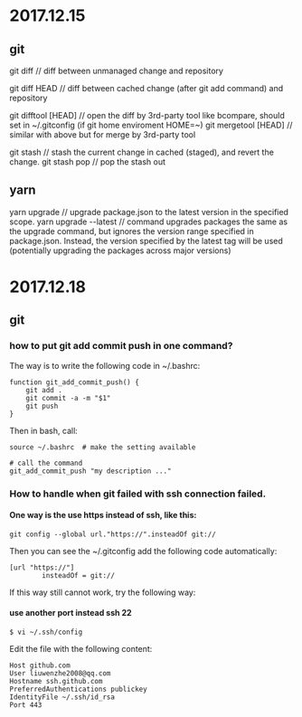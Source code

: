 # 2017.12.15
## git
git diff // diff between unmanaged change and repository

git diff HEAD // diff between cached change (after git add command) and repository


git difftool [HEAD] // open the diff by 3rd-party tool like bcompare, should set in ~/.gitconfig (if git home enviroment HOME=~)
git mergetool [HEAD] // similar with above but for merge by 3rd-party tool

git stash // stash the current change in cached (staged), and revert the change.
git stash pop // pop the stash out

## yarn
yarn upgrade // upgrade package.json to the latest version in the specified scope.
yarn upgrade --latest // command upgrades packages the same as the upgrade command, but ignores the version range specified in package.json. Instead, the version specified by the latest tag will be used (potentially upgrading the packages across major versions)

# 2017.12.18
## git
### how to put git add commit push in one command?
The way is to write the following code in ~/.bashrc:
```
function git_add_commit_push() {
    git add .
    git commit -a -m "$1"
    git push
}
```
Then in bash, call:
```
source ~/.bashrc  # make the setting available

# call the command
git_add_commit_push "my description ..."
```
### How to handle when git failed with ssh connection failed.
#### One way is the use https instead of ssh, like this:
```
git config --global url."https://".insteadOf git://
```
Then you can see the ~/.gitconfig add the following code automatically:
```
[url "https://"]
        insteadOf = git://
```
If this way still cannot work, try the following way:
#### use another port instead ssh 22
```
$ vi ~/.ssh/config
```
Edit the file with the following content:
```
Host github.com
User liuwenzhe2008@qq.com
Hostname ssh.github.com
PreferredAuthentications publickey
IdentityFile ~/.ssh/id_rsa
Port 443
```

